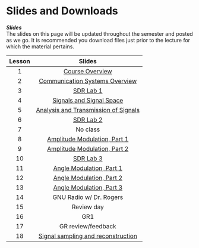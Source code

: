 # Slides and Downloads  

**_Slides_**   
The slides on this page will be updated throughout the semester and posted as we go. It is recommended you download files just prior to the lecture for which the material pertains.  


| Lesson | Slides | 
|:----------:|:----------:|
| 1  | [Course Overview](_static/ECE447_Lesson1_Fa25.pdf)  | 
| 2  | [Communication Systems Overview](_static/ECE447_Lesson2_Fa25.pdf)  | 
| 3  | [SDR Lab 1](labs/Lab1)  | 
| 4  | [Signals and Signal Space](_static/ECE447_Lesson4_Fa25.pdf)  | 
| 5  | [Analysis and Transmission of Signals](_static/ECE447_Lesson5_Fa25.pdf)  | 
| 6  | [SDR Lab 2](labs/Lab2)  |
| 7  | No class  | 
| 8  | [Amplitude Modulation, Part 1](_static/ECE447_Lesson8_Fa25.pdf)  | 
| 9  | [Amplitude Modulation, Part 2](_static/ECE447_Lesson9_Fa25.pdf)  | 
| 10  | [SDR Lab 3](labs/Lab3)  |
| 11  | [Angle Modulation, Part 1](_static/ECE447_Lesson11_Fa25.pdf)  | 
| 12  | [Angle Modulation, Part 2](_static/ECE447_Lesson12_Fa25.pdf)  | 
| 13  | [Angle Modulation, Part 3](_static/ECE447_Lesson13_Fa25.pdf)  | 
| 14  | GNU Radio w/ Dr. Rogers  | 
| 15  | Review day  | 
| 16  | GR1  | 
| 17  | GR review/feedback  | 
| 18  | [Signal sampling and reconstruction](_static/ECE447_Lesson18_Fa25.pdf)  | 
